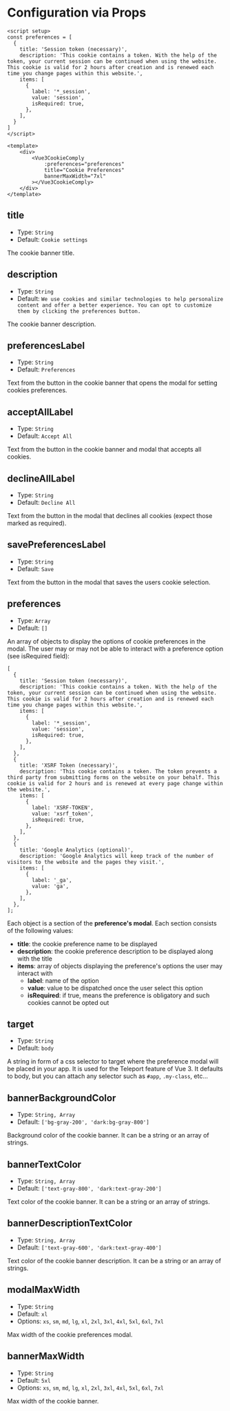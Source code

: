 # Configuration via Props

```js-vue{2-14,20-22}
<script setup>
const preferences = [
  {
    title: 'Session token (necessary)',
    description: 'This cookie contains a token. With the help of the token, your current session can be continued when using the website. This cookie is valid for 2 hours after creation and is renewed each time you change pages within this website.',
    items: [
      {
        label: '*_session',
        value: 'session',
        isRequired: true,
      },
    ],
  }
]
</script>
  
<template>
    <div>
        <Vue3CookieComply
            :preferences="preferences"
            title="Cookie Preferences"
            bannerMaxWidth="7xl"
        ></Vue3CookieComply>
    </div>
</template>
```

## title
* Type: `String`
* Default: `Cookie settings`

The cookie banner title.

## description
* Type: `String`
* Default: `We use cookies and similar technologies to help personalize content and offer a better experience. You can opt to customize them by clicking the preferences button.`

The cookie banner description.

## preferencesLabel
* Type: `String`
* Default: `Preferences`

Text from the button in the cookie banner that opens the modal for setting cookies preferences.

## acceptAllLabel
* Type: `String`
* Default: `Accept All`

Text from the button in the cookie banner and modal that accepts all cookies.

## declineAllLabel
* Type: `String`
* Default: `Decline All`

Text from the button in the modal that declines all cookies (expect those marked as required).

## savePreferencesLabel
* Type: `String`
* Default: `Save`

Text from the button in the modal that saves the users cookie selection.

## preferences
* Type: `Array`
* Default: `[]`

An array of objects to display the options of cookie preferences in the modal. The user may or may not be able to interact with a preference option (see isRequired field):

```
[
  {
    title: 'Session token (necessary)',
    description: 'This cookie contains a token. With the help of the token, your current session can be continued when using the website. This cookie is valid for 2 hours after creation and is renewed each time you change pages within this website.',
    items: [
      {
        label: '*_session',
        value: 'session',
        isRequired: true,
      },
    ],
  },
  {
    title: 'XSRF Token (necessary)',
    description: 'This cookie contains a token. The token prevents a third party from submitting forms on the website on your behalf. This cookie is valid for 2 hours and is renewed at every page change within the website.',
    items: [
      {
        label: 'XSRF-TOKEN',
        value: 'xsrf_token',
        isRequired: true,
      },
    ],
  },
  {
    title: 'Google Analytics (optional)',
    description: 'Google Analytics will keep track of the number of visitors to the website and the pages they visit.',
    items: [
      {
        label: '_ga',
        value: 'ga',
      },
    ],
  },
];
```

Each object is a section of the **preference's modal**. Each section consists of the following values:
* **title**: the cookie preference name to be displayed
* **description**: the cookie preference description to be displayed along with the title
* **items**: array of objects displaying the preference's options the user may interact with
  * **label**: name of the option
  * **value**: value to be dispatched once the user select this option
  * **isRequired**: if true, means the preference is obligatory and such cookies cannot be opted out

## target
* Type: `String`
* Default: `body`

A string in form of a css selector to target where the preference modal will be placed in your app. It is used for the Teleport feature of Vue 3. It defaults to body, but you can attach any selector such as `#app`, `.my-class`, etc...

## bannerBackgroundColor
* Type: `String, Array`
* Default: `['bg-gray-200', 'dark:bg-gray-800']`

Background color of the cookie banner. It can be a string or an array of strings.

## bannerTextColor
* Type: `String, Array`
* Default: `['text-gray-800', 'dark:text-gray-200']`

Text color of the cookie banner. It can be a string or an array of strings.

## bannerDescriptionTextColor
* Type: `String, Array`
* Default: `['text-gray-600', 'dark:text-gray-400']`

Text color of the cookie banner description. It can be a string or an array of strings.

## modalMaxWidth
* Type: `String`
* Default: `xl`
* Options: `xs`, `sm`, `md`, `lg`, `xl`, `2xl`, `3xl`, `4xl`, `5xl`, `6xl`, `7xl`

Max width of the cookie preferences modal.

## bannerMaxWidth
* Type: `String`
* Default: `5xl`
* Options: `xs`, `sm`, `md`, `lg`, `xl`, `2xl`, `3xl`, `4xl`, `5xl`, `6xl`, `7xl`

Max width of the cookie banner.
